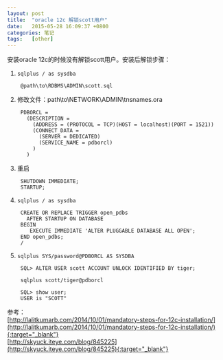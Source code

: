 ```yaml
---
layout: post
title:  "oracle 12c 解锁scott用户"
date:   2015-05-28 16:09:37 +0800
categories: 笔记
tags:   [other]
---
```

安装oracle 12c的时候没有解锁scott用户。安装后解锁步骤：

1. `sqlplus / as sysdba`

        @path\to\RDBMS\ADMIN\scott.sql

2. 修改文件：path\to\NETWORK\ADMIN\tnsnames.ora

        PDBORCL =
          (DESCRIPTION =
            (ADDRESS = (PROTOCOL = TCP)(HOST = localhost)(PORT = 1521))
            (CONNECT_DATA =
              (SERVER = DEDICATED)
              (SERVICE_NAME = pdborcl)
            )
          )

3. 重启

        SHUTDOWN IMMEDIATE;
        STARTUP;

4. `sqlplus / as sysdba `

        CREATE OR REPLACE TRIGGER open_pdbs 
          AFTER STARTUP ON DATABASE 
        BEGIN 
           EXECUTE IMMEDIATE 'ALTER PLUGGABLE DATABASE ALL OPEN'; 
        END open_pdbs;
        /

5. `sqlplus SYS/password@PDBORCL AS SYSDBA`

        SQL> ALTER USER scott ACCOUNT UNLOCK IDENTIFIED BY tiger;

        sqlplus scott/tiger@pdborcl

        SQL> show user;
        USER is "SCOTT"


参考：      
[http://lalitkumarb.com/2014/10/01/mandatory-steps-for-12c-installation/](http://lalitkumarb.com/2014/10/01/mandatory-steps-for-12c-installation/){:target="_blank"}            
[http://skyuck.iteye.com/blog/845225](http://skyuck.iteye.com/blog/845225){:target="_blank"}